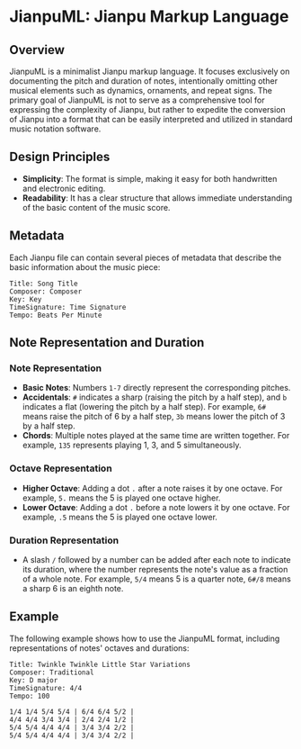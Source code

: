 # JianpuML: Jianpu Markup Language

## Overview

JianpuML is a minimalist Jianpu markup language. It focuses exclusively on documenting the pitch and duration of notes, intentionally omitting other musical elements such as dynamics, ornaments, and repeat signs. The primary goal of JianpuML is not to serve as a comprehensive tool for expressing the complexity of Jianpu, but rather to expedite the conversion of Jianpu into a format that can be easily interpreted and utilized in standard music notation software.

## Design Principles

- **Simplicity**: The format is simple, making it easy for both handwritten and electronic editing.
- **Readability**: It has a clear structure that allows immediate understanding of the basic content of the music score.

## Metadata

Each Jianpu file can contain several pieces of metadata that describe the basic information about the music piece:

```plaintext
Title: Song Title
Composer: Composer
Key: Key
TimeSignature: Time Signature
Tempo: Beats Per Minute
```

## Note Representation and Duration

### Note Representation

- **Basic Notes**: Numbers `1-7` directly represent the corresponding pitches.
- **Accidentals**: `#` indicates a sharp (raising the pitch by a half step), and `b` indicates a flat (lowering the pitch by a half step). For example, `6#` means raise the pitch of 6 by a half step, `3b` means lower the pitch of 3 by a half step.
- **Chords**: Multiple notes played at the same time are written together. For example, `135` represents playing 1, 3, and 5 simultaneously.

### Octave Representation

- **Higher Octave**: Adding a dot `.` after a note raises it by one octave. For example, `5.` means the 5 is played one octave higher.
- **Lower Octave**: Adding a dot `.` before a note lowers it by one octave. For example, `.5` means the 5 is played one octave lower.

### Duration Representation

- A slash `/` followed by a number can be added after each note to indicate its duration, where the number represents the note's value as a fraction of a whole note. For example, `5/4` means 5 is a quarter note, `6#/8` means a sharp 6 is an eighth note.

## Example

The following example shows how to use the JianpuML format, including representations of notes' octaves and durations:

```plaintext
Title: Twinkle Twinkle Little Star Variations
Composer: Traditional
Key: D major
TimeSignature: 4/4
Tempo: 100

1/4 1/4 5/4 5/4 | 6/4 6/4 5/2 |
4/4 4/4 3/4 3/4 | 2/4 2/4 1/2 |
5/4 5/4 4/4 4/4 | 3/4 3/4 2/2 |
5/4 5/4 4/4 4/4 | 3/4 3/4 2/2 |

```
